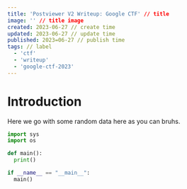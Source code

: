 ```yaml
---
title: 'Postviewer V2 Writeup: Google CTF' // title
image: '' // title image
created: 2023-06-27 // create time
updated: 2023-06-27 // update time
published: 2023=06-27 // publish time
tags: // label
  - 'ctf'
  - 'writeup'
  - 'google-ctf-2023'
---
```


# Introduction
Here we go with some random data here as you can bruhs.

```python
import sys
import os

def main():
  print()

if __name__ == "__main__":
  main()
```
